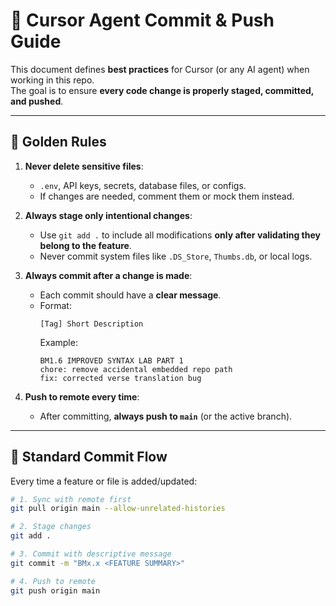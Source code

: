 # 🚀 Cursor Agent Commit & Push Guide

This document defines **best practices** for Cursor (or any AI agent) when working in this repo.  
The goal is to ensure **every code change is properly staged, committed, and pushed**.

---

## 🔹 Golden Rules

1. **Never delete sensitive files**:
   - `.env`, API keys, secrets, database files, or configs.
   - If changes are needed, comment them or mock them instead.

2. **Always stage only intentional changes**:
   - Use `git add .` to include all modifications **only after validating they belong to the feature**.
   - Never commit system files like `.DS_Store`, `Thumbs.db`, or local logs.

3. **Always commit after a change is made**:
   - Each commit should have a **clear message**.
   - Format:
     ```
     [Tag] Short Description
     ```
     Example:
     ```
     BM1.6 IMPROVED SYNTAX LAB PART 1
     chore: remove accidental embedded repo path
     fix: corrected verse translation bug
     ```

4. **Push to remote every time**:
   - After committing, **always push to `main`** (or the active branch).

---

## 🔹 Standard Commit Flow

Every time a feature or file is added/updated:

```bash
# 1. Sync with remote first
git pull origin main --allow-unrelated-histories

# 2. Stage changes
git add .

# 3. Commit with descriptive message
git commit -m "BMx.x <FEATURE SUMMARY>"

# 4. Push to remote
git push origin main
